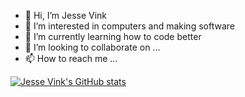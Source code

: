 - 👋 Hi, I’m Jesse Vink
- 👀 I’m interested in computers and making software
- 🌱 I’m currently learning how to code better
- 💞️ I’m looking to collaborate on ...
- 📫 How to reach me ...

<!---
jesjsz12/jesjsz12 is a ✨ special ✨ repository because its `README.md` (this file) appears on your GitHub profile.
You can click the Preview link to take a look at your changes.
--->

[![Jesse Vink's GitHub stats](https://github-readme-stats.vercel.app/api?username=jesjsz12)](https://github.com/anuraghazra/github-readme-stats)
